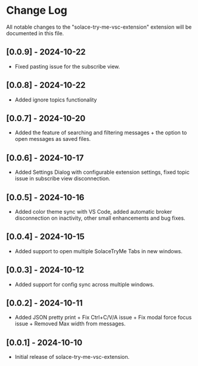 # Change Log

All notable changes to the "solace-try-me-vsc-extension" extension will be documented in this file.

## [0.0.9] - 2024-10-22
- Fixed pasting issue for the subscribe view.

## [0.0.8] - 2024-10-22
- Added ignore topics functionality

## [0.0.7] - 2024-10-20
- Added the feature of searching and filtering messages + the option to open messages as saved files.

## [0.0.6] - 2024-10-17
- Added Settings Dialog with configurable extension settings, fixed topic issue in subscribe view disconnection.

## [0.0.5] - 2024-10-16
- Added color theme sync with VS Code, added automatic broker disconnection on inactivity, other small enhancements and bug fixes.

## [0.0.4] - 2024-10-15
- Added support to open multiple SolaceTryMe Tabs in new windows.

## [0.0.3] - 2024-10-12
- Added support for config sync across multiple windows.

## [0.0.2] - 2024-10-11
- Added JSON pretty print + Fix Ctrl+C/V/A issue + Fix modal force focus issue + Removed Max width from messages.

## [0.0.1] - 2024-10-10
- Initial release of solace-try-me-vsc-extension.